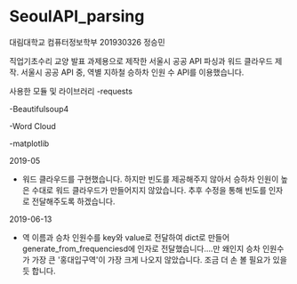 # SeoulAPI_parsing

대림대학교 컴퓨터정보학부 201930326 정승민

직업기초수리 교양 발표 과제용으로 제작한 서울시 공공 API 파싱과 워드 클라우드 제작.
서울시 공공 API 중, 역별 지하철 승하차 인원 수 API를 이용했습니다.

사용한 모듈 및 라이브러리
-requests

-Beautifulsoup4

-Word Cloud

-matplotlib


2019-05
- 워드 클라우드를 구현했습니다. 하지만 빈도를 제공해주지 않아서 승하차 인원이 높은 수대로 워드 클라우드가 만들어지지 않았습니다.
  추후 수정을 통해 빈도를 인자로 전달해주도록 하겠습니다.
  
2019-06-13
- 역 이름과 승차 인원수를 key와 value로 전달하여 dict로 만들어 generate_from_frequenciesd에 인자로 전달했습니다....만
  왜인지 승차 인원수가 가장 큰 '홍대입구역'이 가장 크게 나오지 않았습니다. 조금 더 손 볼 필요가 있을 듯 합니다.
